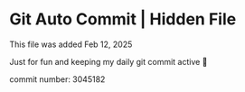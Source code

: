# Git Auto Commit | Hidden File

This file was added Feb 12, 2025

Just for fun and keeping my daily git commit active 🤪

commit number: 3045182
